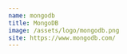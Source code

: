 ```yaml
---
name: mongodb
title: MongoDB
image: /assets/logo/mongodb.png
site: https://www.mongodb.com/
---
```

